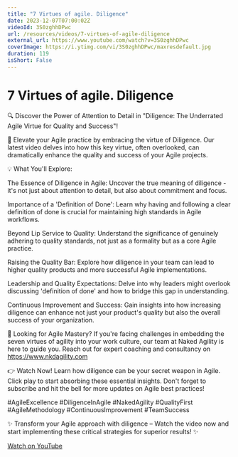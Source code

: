 ```yaml
---
title: "7 Virtues of agile. Diligence"
date: 2023-12-07T07:00:02Z
videoId: 3S0zghhDPwc
url: /resources/videos/7-virtues-of-agile-diligence
external_url: https://www.youtube.com/watch?v=3S0zghhDPwc
coverImage: https://i.ytimg.com/vi/3S0zghhDPwc/maxresdefault.jpg
duration: 119
isShort: False
---
```


# 7 Virtues of agile. Diligence

🔍 Discover the Power of Attention to Detail in "Diligence: The Underrated Agile Virtue for Quality and Success"!

🌟 Elevate your Agile practice by embracing the virtue of Diligence. Our latest video delves into how this key virtue, often overlooked, can dramatically enhance the quality and success of your Agile projects.

💡 What You'll Explore:

The Essence of Diligence in Agile: Uncover the true meaning of diligence - it's not just about attention to detail, but also about commitment and focus.

Importance of a 'Definition of Done': Learn why having and following a clear definition of done is crucial for maintaining high standards in Agile workflows.

Beyond Lip Service to Quality: Understand the significance of genuinely adhering to quality standards, not just as a formality but as a core Agile practice.

Raising the Quality Bar: Explore how diligence in your team can lead to higher quality products and more successful Agile implementations.

Leadership and Quality Expectations: Delve into why leaders might overlook discussing 'definition of done' and how to bridge this gap in understanding.

Continuous Improvement and Success: Gain insights into how increasing diligence can enhance not just your product's quality but also the overall success of your organization.

🔗 Looking for Agile Mastery? If you're facing challenges in embedding the seven virtues of agility into your work culture, our team at Naked Agility is here to guide you. Reach out for expert coaching and consultancy on https://www.nkdagility.com

👉 Watch Now! Learn how diligence can be your secret weapon in Agile. Click play to start absorbing these essential insights. Don't forget to subscribe and hit the bell for more updates on Agile best practices!

#AgileExcellence #DiligenceInAgile #NakedAgility #QualityFirst #AgileMethodology #ContinuousImprovement #TeamSuccess

✨ Transform your Agile approach with diligence – Watch the video now and start implementing these critical strategies for superior results! ✨

[Watch on YouTube](https://www.youtube.com/watch?v=3S0zghhDPwc)
